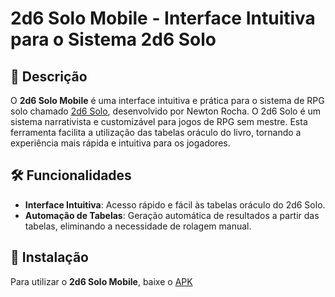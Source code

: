 # 2d6 Solo Mobile - Interface Intuitiva para o Sistema 2d6 Solo

## 📖 Descrição

O **2d6 Solo Mobile** é uma interface intuitiva e prática para o sistema de RPG solo chamado [2d6 Solo](https://newtonrocha.wordpress.com/2020/02/07/baixe-agora-o-sistema-2d6solo-regras-narrativistas-e-customizaveis-para-jogos-de-rpg-sem-mestre-e-ganhe-o-sistema-pocket-2d6world-versao-2-0-de-brinde-nitrogames/), desenvolvido por Newton Rocha. O 2d6 Solo é um sistema narrativista e customizável para jogos de RPG sem mestre. Esta ferramenta facilita a utilização das tabelas oráculo do livro, tornando a experiência mais rápida e intuitiva para os jogadores.

## 🛠️ Funcionalidades

- **Interface Intuitiva**: Acesso rápido e fácil às tabelas oráculo do 2d6 Solo.
- **Automação de Tabelas**: Geração automática de resultados a partir das tabelas, eliminando a necessidade de rolagem manual.

## 🚀 Instalação

Para utilizar o **2d6 Solo Mobile**, baixe o [APK](https://drive.google.com/file/d/12-M31EEGUV-iLiAZSWY77WBhf5vQyIPl/view?usp=drive_link)

